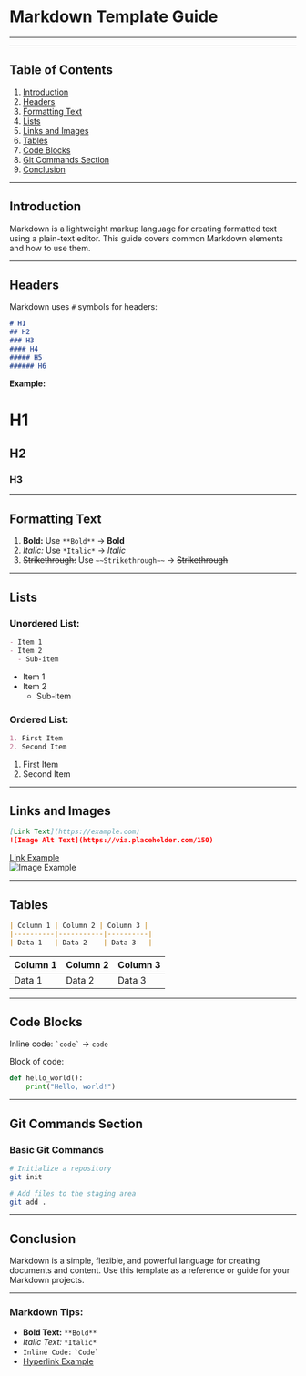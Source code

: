 # **Markdown Template Guide**
---
---

## **Table of Contents**
1. [Introduction](#introduction)
2. [Headers](#headers)
3. [Formatting Text](#formatting-text)
4. [Lists](#lists)
5. [Links and Images](#links-and-images)
6. [Tables](#tables)
7. [Code Blocks](#code-blocks)
8. [Git Commands Section](#git-commands-section)
9. [Conclusion](#conclusion)

---

## **Introduction**
Markdown is a lightweight markup language for creating formatted text using a plain-text editor. This guide covers common Markdown elements and how to use them.

---

## **Headers**
Markdown uses `#` symbols for headers:
```markdown
# H1
## H2
### H3
#### H4
##### H5
###### H6
```
**Example:**
# H1
## H2
### H3

---

## **Formatting Text**
1. **Bold:** Use `**Bold**` → **Bold**
2. *Italic:* Use `*Italic*` → *Italic*
3. ~~Strikethrough:~~ Use `~~Strikethrough~~` → ~~Strikethrough~~

---

## **Lists**
### **Unordered List:**
```markdown
- Item 1
- Item 2
  - Sub-item
```
- Item 1
- Item 2
  - Sub-item

### **Ordered List:**
```markdown
1. First Item
2. Second Item
```
1. First Item
2. Second Item

---

## **Links and Images**
```markdown
[Link Text](https://example.com)
![Image Alt Text](https://via.placeholder.com/150)
```
[Link Example](https://example.com)  
![Image Example](https://via.placeholder.com/150)

---

## **Tables**
```markdown
| Column 1 | Column 2 | Column 3 |
|----------|-----------|----------|
| Data 1   | Data 2    | Data 3   |
```

| Column 1 | Column 2 | Column 3 |
|----------|-----------|----------|
| Data 1   | Data 2    | Data 3   |

---

## **Code Blocks**
Inline code: `` `code` `` → `code`

Block of code:
```python
def hello_world():
    print("Hello, world!")
```

---

## **Git Commands Section**
### **Basic Git Commands**
```bash
# Initialize a repository
git init

# Add files to the staging area
git add .
```

---

## **Conclusion**
Markdown is a simple, flexible, and powerful language for creating documents and content. Use this template as a reference or guide for your Markdown projects.

---

### **Markdown Tips:**
- **Bold Text:** `**Bold**`
- *Italic Text:* `*Italic*`
- `Inline Code:` `` `Code` ``
- [Hyperlink Example](https://example.com)

